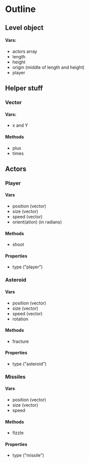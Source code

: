 # Outline
## Level object
#### Vars:
* actors array
* length
* height
* origin (middle of length and height)
* player

## Helper stuff
### Vector
#### Vars:
* x and Y
#### Methods
* plus
* times

## Actors

### Player
#### Vars
* position (vector)
* size (vector)
* speed (vector)
* orient(ation) (in radians)
#### Methods
* shoot
#### Properties
* type ("player")

### Asteroid
#### Vars
* position (vector)
* size (vector)
* speed (vector)
* rotation 
#### Methods
* fracture
#### Properties
* type ("asteroid")

### Missiles
#### Vars
* position (vector)
* size (vector)
* speed
#### Methods
* fizzle
#### Properties
* type ("missile")

